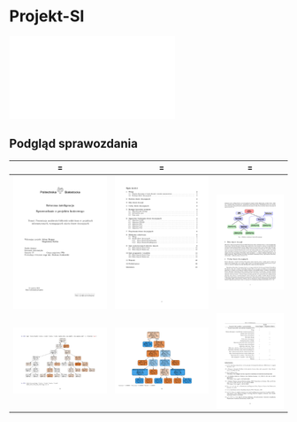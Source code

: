 # Projekt-SI
**![Sprawozdanie z projektu](/Do%20oddania/Projekt%20-%20Bajguz%20%26%20Kalisz/Sprawozdanie%20z%20projektu%2C%20Bajguz%2C%20Kalisz.pdf)**

## Podgląd sprawozdania

 = | = |  =
------------ | ------------- | -------------
|![Screenshot](/screenshots/01.jpg?raw=true) | ![Screenshot](/screenshots/02.jpg?raw=true) | ![Screenshot](/screenshots/04.jpg?raw=true)|
|![Screenshot](/screenshots/23.jpg?raw=true) | ![Screenshot](/screenshots/35.jpg?raw=true) | ![Screenshot](/screenshots/42.jpg?raw=true)|
